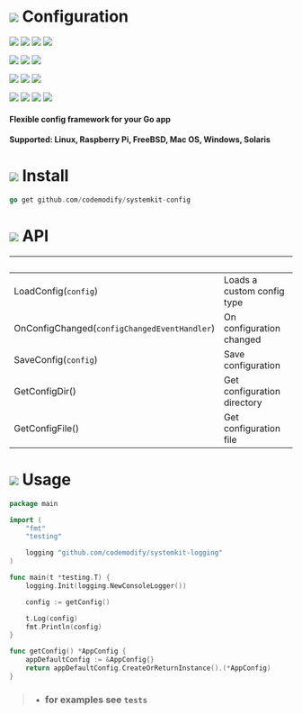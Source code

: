 # ![](https://fonts.gstatic.com/s/i/materialicons/bookmarks/v4/24px.svg) Configuration
[![](https://img.shields.io/github/v/release/codemodify/systemkit-config?style=flat-square)](https://github.com/codemodify/systemkit-config/releases/latest)
![](https://img.shields.io/github/languages/code-size/codemodify/systemkit-config?style=flat-square)
![](https://img.shields.io/github/last-commit/codemodify/systemkit-config?style=flat-square)
[![](https://img.shields.io/badge/license-0--license-brightgreen?style=flat-square)](https://github.com/codemodify/TheFreeLicense)

![](https://img.shields.io/github/workflow/status/codemodify/systemkit-config/qa?style=flat-square)
![](https://img.shields.io/github/issues/codemodify/systemkit-config?style=flat-square)
[![](https://goreportcard.com/badge/github.com/codemodify/systemkit-config?style=flat-square)](https://goreportcard.com/report/github.com/codemodify/systemkit-config)

[![](https://img.shields.io/badge/godoc-reference-brightgreen?style=flat-square)](https://godoc.org/github.com/codemodify/systemkit-config)
![](https://img.shields.io/badge/PRs-welcome-brightgreen.svg?style=flat-square)
![](https://img.shields.io/gitter/room/codemodify/systemkit-config?style=flat-square)

![](https://img.shields.io/github/contributors/codemodify/systemkit-config?style=flat-square)
![](https://img.shields.io/github/stars/codemodify/systemkit-config?style=flat-square)
![](https://img.shields.io/github/watchers/codemodify/systemkit-config?style=flat-square)
![](https://img.shields.io/github/forks/codemodify/systemkit-config?style=flat-square)

#### Flexible config framework for your Go app


#### Supported: Linux, Raspberry Pi, FreeBSD, Mac OS, Windows, Solaris

# ![](https://fonts.gstatic.com/s/i/materialicons/bookmarks/v4/24px.svg) Install
```go
go get github.com/codemodify/systemkit-config
```
# ![](https://fonts.gstatic.com/s/i/materialicons/bookmarks/v4/24px.svg) API

&nbsp;																| &nbsp;
---     															| ---
LoadConfig(`config`) | Loads a custom config type
OnConfigChanged(`configChangedEventHandler`) | On configuration changed
SaveConfig(`config`) | Save configuration
GetConfigDir()  | Get configuration directory 
GetConfigFile() | Get configuration file

# ![](https://fonts.gstatic.com/s/i/materialicons/bookmarks/v4/24px.svg) Usage
```go
package main

import (
	"fmt"
	"testing"

	logging "github.com/codemodify/systemkit-logging"
)

func main(t *testing.T) {
	logging.Init(logging.NewConsoleLogger())

	config := getConfig()

	t.Log(config)
	fmt.Println(config)
}

func getConfig() *AppConfig {
	appDefaultConfig := &AppConfig{}
	return appDefaultConfig.CreateOrReturnInstance().(*AppConfig)
}
```
> - ### for examples see `tests` 